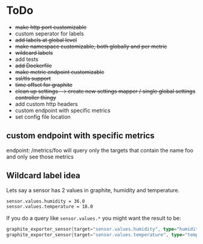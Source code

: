 # ToDo

- ~~make http port customizable~~
- custom seperator for labels
- ~~add labels at global level~~
- ~~make namespace customizable, both globally and per metric~~
- ~~wildcard labels~~
- add tests
- ~~add Dockerfile~~
- ~~make metric endpoint customizable~~
- ~~ssl/tls support~~
- ~~time offset for graphite~~
- ~~clean up settings --> create new settings mapper / single global settings controller thingy~~
- add custom http headers
- custom endpoint with specific metrics
- set config file location

## custom endpoint with specific metrics

endpoint: /metrics/foo
will query only the targets that contain the name foo and only see those metrics

## Wildcard label idea

Lets say a sensor has 2 values in graphite, humidity and temperature.

```txt
sensor.values.humidity = 36.0
sensor.values.temperature = 18.0
```

If you do a query like `sensor.values.*` you might want the result to be:

```Go
graphite_exporter_sensor{target="sensor.values.humidity", type="humidity"} 36.0
graphite_exporter_sensor{target="sensor.values.temperature", type="temperature"} 18.0
```